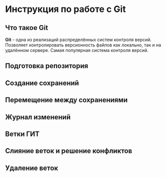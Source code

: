 # Инструкция по работе с Git

## Что такое Git
**Git** - одна из реализаций распределённых систем контроля версий. Позволяет контролировать версионность файлов как локально, так и на удалённом сервере. Самая популярная система контроля версий.
## Подготовка репозитория
## Создание сохранений
## Перемещение между сохранениями
## Журнал изменений
## Ветки ГИТ
## Слияние веток и решение конфликтов
## Удаление веток